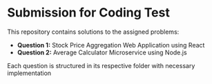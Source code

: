 # Submission for Coding Test

This repository contains solutions to the assigned problems:

- **Question 1:** Stock Price Aggregation Web Application using React
- **Question 2:** Average Calculator Microservice using Node.js

Each question is structured in its respective folder with necessary implementation
